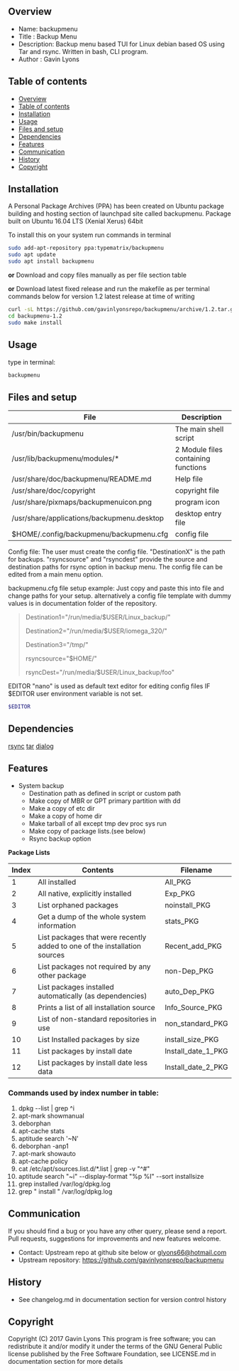 
Overview
--------------------------------------------
* Name: backupmenu
* Title : Backup Menu 
* Description: Backup menu based TUI for Linux debian based OS using 
Tar and rsync. Written in bash, CLI program.
* Author : Gavin Lyons

Table of contents
---------------------------

  * [Overview](#overview)
  * [Table of contents](#table-of-contents)
  * [Installation](#installation)
  * [Usage](#usage)
  * [Files and setup](#files-and-setup)
  * [Dependencies](#dependencies)
  * [Features](#features)
  * [Communication](#communication)
  * [History](#history)
  * [Copyright](#copyright)


Installation
-----------------------------------------------

A  Personal Package Archives (PPA) has been created on Ubuntu
package building and hosting section of launchpad site 
called backupmenu. Package built on Ubuntu 16.04 LTS (Xenial Xerus) 64bit 

To install this on your system run commands in terminal

```sh
sudo add-apt-repository ppa:typematrix/backupmenu
sudo apt update
sudo apt install backupmenu
```

**or** Download and copy files manually as per file section table

**or** Download latest fixed release  and run the makefile as per 
terminal commands below for version 1.2 latest release at time of writing

```sh
curl -sL https://github.com/gavinlyonsrepo/backupmenu/archive/1.2.tar.gz | tar xz
cd backupmenu-1.2
sudo make install
```

Usage
-------------------------------------------

type in terminal:

```sh
backupmenu
```

Files and setup
-----------------------------------------


| File  | Description |
| ------ | ------ |
| /usr/bin/backupmenu | The main shell script | 
| /usr/lib/backupmenu/modules/* | 2 Module files containing functions |
| /usr/share/doc/backupmenu/README.md | Help file |
| /usr/share/doc/copyright | copyright file |
| /usr/share/pixmaps/backupmenuicon.png | program icon |
| /usr/share/applications/backupmenu.desktop | desktop entry file |
| $HOME/.config/backupmenu/backupmenu.cfg  | config file | 

Config file: The user must create the config file.
"DestinationX" is the path for backups.
"rsyncsource" and "rsyncdest" provide the source and destination paths 
for rsync option in backup menu.
The config file can be edited from a main menu option.

backupmenu.cfg file setup example:
Just copy and paste this into file and change paths for your setup.
alternatively a config file template with dummy values 
is in documentation folder of the repository.

> Destination1="/run/media/$USER/Linux_backup/"
>
> Destination2="/run/media/$USER/iomega_320/"
>
> Destination3="/tmp/"
>
> rsyncsource="$HOME/"
>
> rsyncDest="/run/media/$USER/Linux_backup/foo"
>

EDITOR
"nano" is used as default text editor for editing config files 
IF $EDITOR user environment variable is not set. 
```sh
$EDITOR
```

Dependencies
-------------------------------------

[rsync](https://help.ubuntu.com/community/rsync)
[tar](https://help.ubuntu.com/community/BackupYourSystem/TAR)
[dialog](http://manpages.ubuntu.com/manpages/xenial/man1/dialog.1.html)

Features
----------------------

* System backup
	* Destination path as defined in script or custom path
	* Make copy of  MBR or GPT primary partition with dd
	* Make a copy of etc dir
	* Make a copy of home dir
	* Make tarball of all except tmp dev proc sys run
	* Make copy of package lists.(see below)
	* Rsync backup option 


**Package Lists**

| Index | Contents | Filename |
| -------- | -------- | ----- |
| 1 | All installed | All_PKG |
| 2 | All native, explicitly installed | Exp_PKG |
| 3 | List orphaned packages  | noinstall_PKG |
| 4 | Get a dump of the whole system information | stats_PKG |
| 5 | List packages that were recently added to one of the installation sources | Recent_add_PKG |
| 6 | List packages not required by any other package | non-Dep_PKG |
| 7 | List packages installed automatically (as dependencies) | auto_Dep_PKG |
| 8 | Prints a list of all installation source |  Info_Source_PKG|
| 9 | List of non-standard repositories in use | non_standard_PKG |
| 10 | List Installed packages by size | install_size_PKG |
| 11 | List packages by install date  | Install_date_1_PKG |
| 12 | List packages by install date less data | Install_date_2_PKG |


### Commands used by index number in table:

1. dpkg --list | grep ^i 
2. apt-mark showmanual
3.  deborphan 
4.  apt-cache stats 
5.  aptitude search '~N' 
6.  deborphan -anp1 
7.  apt-mark showauto 
8.  apt-cache policy 
9.  cat /etc/apt/sources.list.d/*.list | grep -v "^#" 
10.  aptitude search "~i" --display-format "%p %I" --sort installsize 
11.  grep installed /var/log/dpkg.log 
12.  grep " install " /var/log/dpkg.log 


Communication
-----------
If you should find a bug or you have any other query, 
please send a report.
Pull requests, suggestions for improvements
and new features welcome.
* Contact: Upstream repo at github site below or glyons66@hotmail.com
* Upstream repository: https://github.com/gavinlyonsrepo/backupmenu

History
------------------

* See changelog.md in documentation section for version control history

 
Copyright
---------
Copyright (C) 2017 Gavin Lyons 
This program is free software; you can redistribute it and/or modify
it under the terms of the GNU General Public license published by
the Free Software Foundation, see LICENSE.md in documentation section 
for more details
